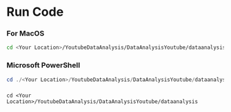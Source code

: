 # Run Code
### For MacOS
``` bash
cd <Your Location>/YoutubeDataAnalysis/DataAnalysisYoutube/dataanalysis
```
### Microsoft PowerShell
```powershell
cd ./<Your Location>/YoutubeDataAnalysis/DataAnalysisYoutube/dataanalysis
```
###
```command prompt
cd <Your Location>/YoutubeDataAnalysis/DataAnalysisYoutube/dataanalysis
```



